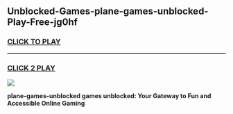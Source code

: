 
## Unblocked-Games-plane-games-unblocked-Play-Free-jg0hf
<h3>
<a href="https://premium76.site?title=plane-games-unblocked&ref=12A">CLICK TO PLAY</a></h3>
<hr>

<h3>
<a href="https://premium76.site?title=plane-games-unblocked&ref=12A">CLICK 2 PLAY</a>
  
</h3>

<a href="https://premium76.site?title=plane-games-unblocked&ref=12A"><img src="https://clearcache.store/games.png"></a>


**plane-games-unblocked games unblocked: Your Gateway to Fun and Accessible Online Gaming**
